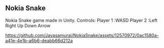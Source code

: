 ## Nokia Snake

Nokia Snake game made in Unity.
Controls: 
Player 1 :WASD 
Player 2 :Left Right Up Down Arrow 

https://github.com/Javasamurai/NokiaSnake/assets/12570972/0ac1580a-a41e-4e1b-a6b6-deabb66d212a

